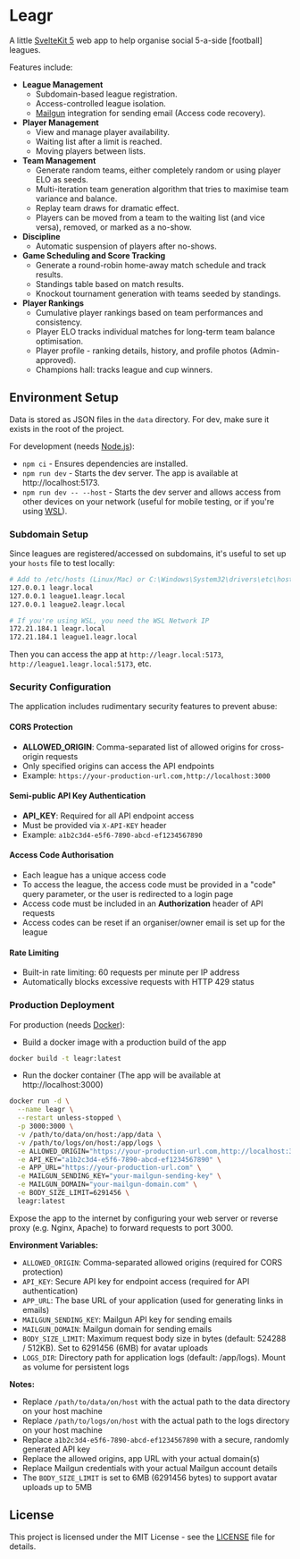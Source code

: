 # Leagr

A little [SvelteKit 5](https://svelte.dev/) web app to help organise social 5-a-side [football] leagues.

Features include:

- **League Management**
    - Subdomain-based league registration.
    - Access-controlled league isolation.
    - [Mailgun](https://www.mailgun.com/) integration for sending email (Access code recovery).
- **Player Management**
    - View and manage player availability.
    - Waiting list after a limit is reached.
    - Moving players between lists.
- **Team Management**
    - Generate random teams, either completely random or using player ELO as seeds.
    - Multi-iteration team generation algorithm that tries to maximise team variance and balance.
    - Replay team draws for dramatic effect.
    - Players can be moved from a team to the waiting list (and vice versa), removed, or marked as a no-show.
- **Discipline**
    - Automatic suspension of players after no-shows.
- **Game Scheduling and Score Tracking**
    - Generate a round-robin home-away match schedule and track results.
    - Standings table based on match results.
    - Knockout tournament generation with teams seeded by standings.
- **Player Rankings**
    - Cumulative player rankings based on team performances and consistency.
    - Player ELO tracks individual matches for long-term team balance optimisation.
    - Player profile - ranking details, history, and profile photos (Admin-approved).
    - Champions hall: tracks league and cup winners.

## Environment Setup

Data is stored as JSON files in the `data` directory. For dev, make sure it exists in the root of the project.

For development (needs [Node.js](https://nodejs.org/en)):

- `npm ci` - Ensures dependencies are installed.
- `npm run dev` - Starts the dev server. The app is available at http://localhost:5173.
- `npm run dev -- --host` - Starts the dev server and allows access from other devices on your network (useful for mobile testing, or if you're using [WSL](https://learn.microsoft.com/en-us/windows/wsl/)).

### Subdomain Setup

Since leagues are registered/accessed on subdomains, it's useful to set up your `hosts` file to test locally:

```bash
# Add to /etc/hosts (Linux/Mac) or C:\Windows\System32\drivers\etc\hosts (Windows)
127.0.0.1 leagr.local
127.0.0.1 league1.leagr.local
127.0.0.1 league2.leagr.local

# If you're using WSL, you need the WSL Network IP
172.21.184.1 leagr.local
172.21.184.1 league1.leagr.local
```

Then you can access the app at `http://leagr.local:5173`, `http://league1.leagr.local:5173`, etc.

### Security Configuration

The application includes rudimentary security features to prevent abuse:

#### CORS Protection

- **ALLOWED_ORIGIN**: Comma-separated list of allowed origins for cross-origin requests
- Only specified origins can access the API endpoints
- Example: `https://your-production-url.com,http://localhost:3000`

#### Semi-public API Key Authentication

- **API_KEY**: Required for all API endpoint access
- Must be provided via `X-API-KEY` header
- Example: `a1b2c3d4-e5f6-7890-abcd-ef1234567890`

#### Access Code Authorisation

- Each league has a unique access code
- To access the league, the access code must be provided in a "code" query parameter, or the user is redirected to a login page
- Access code must be included in an **Authorization** header of API requests
- Access codes can be reset if an organiser/owner email is set up for the league

#### Rate Limiting

- Built-in rate limiting: 60 requests per minute per IP address
- Automatically blocks excessive requests with HTTP 429 status

### Production Deployment

For production (needs [Docker](https://www.docker.com/)):

- Build a docker image with a production build of the app

```bash
docker build -t leagr:latest
```

- Run the docker container (The app will be available at http://localhost:3000)

```bash
docker run -d \
  --name leagr \
  --restart unless-stopped \
  -p 3000:3000 \
  -v /path/to/data/on/host:/app/data \
  -v /path/to/logs/on/host:/app/logs \
  -e ALLOWED_ORIGIN="https://your-production-url.com,http://localhost:3000" \
  -e API_KEY="a1b2c3d4-e5f6-7890-abcd-ef1234567890" \
  -e APP_URL="https://your-production-url.com" \
  -e MAILGUN_SENDING_KEY="your-mailgun-sending-key" \
  -e MAILGUN_DOMAIN="your-mailgun-domain.com" \
  -e BODY_SIZE_LIMIT=6291456 \
  leagr:latest
```

Expose the app to the internet by configuring your web server or reverse proxy (e.g. Nginx, Apache) to forward requests to port 3000.

**Environment Variables:**

- `ALLOWED_ORIGIN`: Comma-separated allowed origins (required for CORS protection)
- `API_KEY`: Secure API key for endpoint access (required for API authentication)
- `APP_URL`: The base URL of your application (used for generating links in emails)
- `MAILGUN_SENDING_KEY`: Mailgun API key for sending emails
- `MAILGUN_DOMAIN`: Mailgun domain for sending emails
- `BODY_SIZE_LIMIT`: Maximum request body size in bytes (default: 524288 / 512KB). Set to 6291456 (6MB) for avatar uploads
- `LOGS_DIR`: Directory path for application logs (default: /app/logs). Mount as volume for persistent logs

**Notes:**

- Replace `/path/to/data/on/host` with the actual path to the data directory on your host machine
- Replace `/path/to/logs/on/host` with the actual path to the logs directory on your host machine
- Replace `a1b2c3d4-e5f6-7890-abcd-ef1234567890` with a secure, randomly generated API key
- Replace the allowed origins, app URL with your actual domain(s)
- Replace Mailgun credentials with your actual Mailgun account details
- The `BODY_SIZE_LIMIT` is set to 6MB (6291456 bytes) to support avatar uploads up to 5MB

## License

This project is licensed under the MIT License - see the [LICENSE](LICENSE) file for details.
